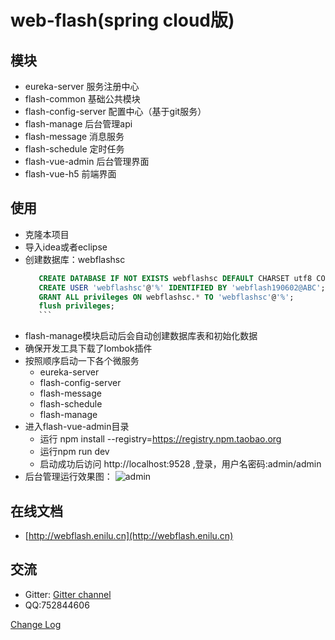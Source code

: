 # web-flash(spring cloud版)

## 模块
- eureka-server 服务注册中心
- flash-common 基础公共模块
- flash-config-server 配置中心（基于git服务）
- flash-manage 后台管理api
- flash-message 消息服务
- flash-schedule 定时任务
- flash-vue-admin 后台管理界面
- flash-vue-h5 前端界面
## 使用
- 克隆本项目
- 导入idea或者eclipse
- 创建数据库：webflashsc
     ```sql
        CREATE DATABASE IF NOT EXISTS webflashsc DEFAULT CHARSET utf8 COLLATE utf8_general_ci; 
        CREATE USER 'webflashsc'@'%' IDENTIFIED BY 'webflash190602@ABC';
        GRANT ALL privileges ON webflashsc.* TO 'webflashsc'@'%';
        flush privileges;
        ```    
- flash-manage模块启动后会自动创建数据库表和初始化数据
- 确保开发工具下载了lombok插件
- 按照顺序启动一下各个微服务
    - eureka-server
    - flash-config-server
    - flash-message
    - flash-schedule
    - flash-manage
- 进入flash-vue-admin目录
    - 运行 npm install --registry=https://registry.npm.taobao.org
    - 运行npm run dev
    - 启动成功后访问 http://localhost:9528 ,登录，用户名密码:admin/admin     
- 后台管理运行效果图：
    ![admin](https://gitee.com/enilu/web-flash/raw/master/docs/vuejs.gif)


## 在线文档
- [http://webflash.enilu.cn](http://webflash.enilu.cn)

## 交流
- Gitter: [Gitter channel](https://gitter.im/web-flash/community)
- QQ:752844606

[Change Log](http://webflash.enilu.cn/guide/other/changeLog.html)
